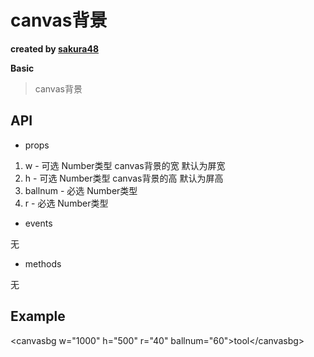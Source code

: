 # canvas背景

**created by [sakura48](https://github.com/sakura48)**

**Basic**

> canvas背景

## API

* props

1. w - 可选 Number类型 canvas背景的宽 默认为屏宽
2. h - 可选 Number类型 canvas背景的高 默认为屏高
3. ballnum - 必选 Number类型
4. r - 必选 Number类型
* events

无

* methods

无

## Example

\<canvasbg w="1000" h="500" r="40" ballnum="60"\>tool\</canvasbg\>
